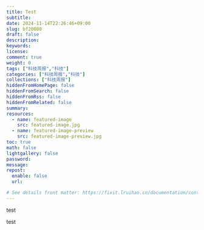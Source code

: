 ```yaml
---
title: Test
subtitle:
date: 2024-11-14T22:26:46+09:00
slug: bf20080
draft: false 
description:
keywords:
license:
comment: true
weight: 0
tags: ["科技周报","科技"]
categories: ["科技周报","科技"]
collections: ["科技周报"]
hiddenFromHomePage: false
hiddenFromSearch: false
hiddenFromRss: false
hiddenFromRelated: false
summary:
resources:
  - name: featured-image
    src: featured-image.jpg
  - name: featured-image-preview
    src: featured-image-preview.jpg
toc: true
math: false
lightgallery: false
password:
message:
repost:
  enable: false
  url:

# See details front matter: https://fixit.lruihao.cn/documentation/content-management/introduction/#front-matter
---
```

test 
<!--more-->
test 
